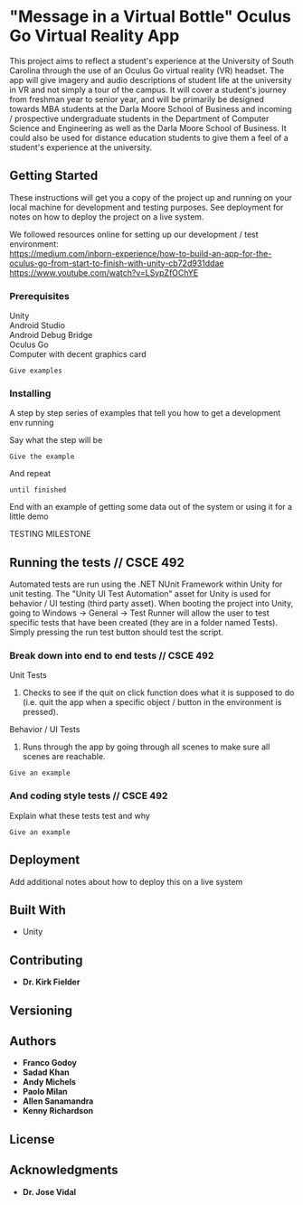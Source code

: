 # "Message in a Virtual Bottle" Oculus Go Virtual Reality App

This project aims to reflect a student's experience at the University of South Carolina through the use of an Oculus Go virtual reality (VR) headset. The app will give imagery and audio descriptions of student life at the university in VR and not simply a tour of the campus. It will cover a student's journey from freshman year to senior year, and will be primarily be designed towards MBA students at the Darla Moore School of Business and incoming / prospective undergraduate students in the Department of Computer Science and Engineering as well as the Darla Moore School of Business. It could also be used for distance education students to give them a feel of a student's experience at the university. 

## Getting Started

These instructions will get you a copy of the project up and running on your local machine for development and testing purposes. See deployment for notes on how to deploy the project on a live system.

We followed resources online for setting up our development / test environment:\
https://medium.com/inborn-experience/how-to-build-an-app-for-the-oculus-go-from-start-to-finish-with-unity-cb72d931ddae \
https://www.youtube.com/watch?v=LSypZfOChYE

### Prerequisites

Unity\
Android Studio\
Android Debug Bridge\
Oculus Go\
Computer with decent graphics card

```
Give examples
```

### Installing

A step by step series of examples that tell you how to get a development env running

Say what the step will be

```
Give the example
```

And repeat

```
until finished
```

End with an example of getting some data out of the system or using it for a little demo

TESTING MILESTONE

## Running the tests // CSCE 492

Automated tests are run using the .NET NUnit Framework within Unity for unit testing.
The "Unity UI Test Automation" asset for Unity is used for behavior / UI testing (third party asset).
When booting the project into Unity, going to Windows -> General -> Test Runner will allow the user to test specific tests that have been created (they are in a folder named Tests).
Simply pressing the run test button should test the script.

### Break down into end to end tests // CSCE 492

Unit Tests
1. Checks to see if the quit on click function does what it is supposed to do (i.e. quit the app when a specific object / button in the environment is pressed).

Behavior / UI Tests
1. Runs through the app by going through all scenes to make sure all scenes are reachable.

```
Give an example
```

### And coding style tests // CSCE 492

Explain what these tests test and why

```
Give an example
```

## Deployment

Add additional notes about how to deploy this on a live system

## Built With

* Unity

## Contributing

* **Dr. Kirk Fielder**

## Versioning


## Authors

* **Franco Godoy**
* **Sadad Khan**
* **Andy Michels**
* **Paolo Milan**
* **Allen Sanamandra**
* **Kenny Richardson**



## License


## Acknowledgments

* **Dr. Jose Vidal**
